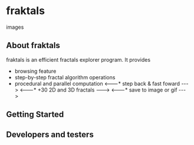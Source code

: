 # fraktals

images

## About fraktals

fraktals is an efficient fractals explorer program. It provides
* browsing feature
* step-by-step fractal algorithm operations
* procedural and parallel computation
<---* step back & fast foward --->
<---* +30 2D and 3D fractals --->
<---* save to image or gif --->

## Getting Started


## Developers and testers

